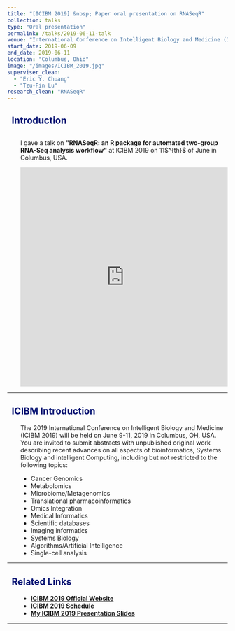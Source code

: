 ```yaml
---
title: "[ICIBM 2019] &nbsp; Paper oral presentation on RNASeqR"
collection: talks
type: "Oral presentation"
permalink: /talks/2019-06-11-talk
venue: "International Conference on Intelligent Biology and Medicine (ICIBM 2019)"
start_date: 2019-06-09
end_date: 2019-06-11
location: "Columbus, Ohio"
image: "/images/ICIBM_2019.jpg"
superviser_clean:
  - "Eric Y. Chuang"
  - "Tzu-Pin Lu"
research_clean: "RNASeqR"
---
```


<h2 style="color: #000f70"> <i class="fas fa-dot-circle" style="font-size:18px;"></i> &nbsp;&nbsp;Introduction </h2>

<div style="margin-left: 30px">
  <p style="margin-top: 30px">
  I gave a talk on <b>"RNASeqR: an R package for automated two-group RNA-Seq analysis workflow"</b> at ICIBM 2019 on 11$^{th}$ of June in Columbus, USA.
  </p>
<iframe src="https://docs.google.com/presentation/d/e/2PACX-1vQI6h6raE-0W4WZ8ZYOsjq4saNgztpQvo69ZCLxOOErMPqcWMBucz0v5xfesaTDyIQkuBxugDXcfUVH/embed?start=false&loop=false&delayms=3000" frameborder="0" width="100%" height="500" allowfullscreen="true" mozallowfullscreen="true" webkitallowfullscreen="true"></iframe>
</div>



---

<h2 style="color: #000f70"> <i class="fas fa-dot-circle" style="font-size:18px;"></i> &nbsp;&nbsp;ICIBM Introduction </h2>

<div style="margin-left: 30px">
  <p>
  The 2019 International Conference on Intelligent Biology and Medicine (ICIBM 2019) will be held on June 9-11, 2019 in Columbus, OH, USA. You are invited to submit abstracts with unpublished original work describing recent advances on all aspects of bioinformatics, Systems Biology and intelligent Computing, including but not restricted to the following topics:
  </p>
  <ul>
    <li>Cancer Genomics
    </li>
    <li>Metabolomics
    </li>
    <li>Microbiome/Metagenomics
    </li>
    <li>Translational pharmacoinformatics
    </li>
    <li>Omics Integration
    </li>
    <li>Medical Informatics
    </li>
    <li>Scientific databases
    </li>
    <li>Imaging informatics
    </li>
    <li>Systems Biology
    </li>
    <li>Algorithms/Artificial Intelligence
    </li>
    <li>Single-cell analysis
    </li>
  </ul>
</div>


---

<h2 style="color: #000f70"> <i class="fas fa-dot-circle" style="font-size:18px;"></i> &nbsp;&nbsp;Related Links </h2>

<div style="margin-left: 30px">
  <ul>
    <li>
      <a href="https://icibm2019.org/" target="_blank"><b>ICIBM 2019 Official Website</b></a>
    </li>
    <li>
      <a href="https://icibm2019.org/Schedule.htm" target="_blank"><b>ICIBM 2019 Schedule</b></a>
    </li>
    <li>
      <a href="https://drive.google.com/open?id=1XLg_ej1cUAJ8uTVV_XM-0KxnR2DKQXIQ" target="_blank"><b>My ICIBM 2019 Presentation Slides</b></a>
    </li>
  </ul>
</div>

---
